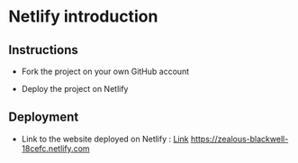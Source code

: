 # Netlify introduction

## Instructions

* Fork the project on your own GitHub account

* Deploy the project on Netlify

## Deployment

* Link to the website deployed on Netlify : [Link]()
https://zealous-blackwell-18cefc.netlify.com